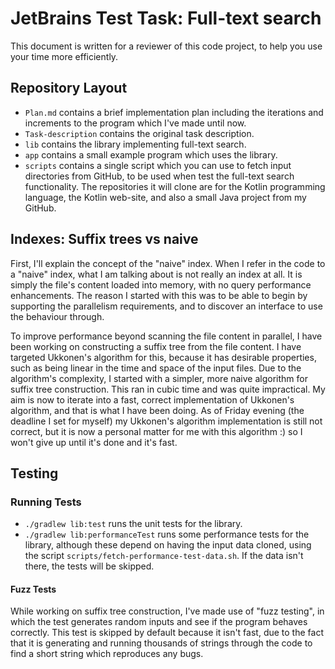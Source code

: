 # JetBrains Test Task: Full-text search

This document is written for a reviewer of this code project, to help you use
your time more efficiently.

## Repository Layout

- `Plan.md` contains a brief implementation plan including the iterations and
  increments to the program which I've made until now.
- `Task-description` contains the original task description.
- `lib` contains the library implementing full-text search.
- `app` contains a small example program which uses the library.
- `scripts` contains a single script which you can use to fetch input
  directories from GitHub, to be used when test the full-text search
  functionality. The repositories it will clone are for the Kotlin programming
  language, the Kotlin web-site, and also a small Java project from my GitHub.

## Indexes: Suffix trees vs naive

First, I'll explain the concept of the "naive" index. When I refer in the code
to a "naive" index, what I am talking about is not really an index at all. It is
simply the file's content loaded into memory, with no query performance
enhancements. The reason I started with this was to be able to begin by
supporting the parallelism requirements, and to discover an interface to use the
behaviour through.

To improve performance beyond scanning the file content in parallel, I have been
working on constructing a suffix tree from the file content. I have targeted
Ukkonen's algorithm for this, because it has desirable properties, such as being
linear in the time and space of the input files. Due to the algorithm's
complexity, I started with a simpler, more naive algorithm for suffix tree
construction. This ran in cubic time and was quite impractical. My aim is now to
iterate into a fast, correct implementation of Ukkonen's algorithm, and that is
what I have been doing. As of Friday evening (the deadline I set for myself) my
Ukkonen's algorithm implementation is still not correct, but it is now a
personal matter for me with this algorithm :) so I won't give up until it's done
and it's fast.

## Testing

### Running Tests

- `./gradlew lib:test` runs the unit tests for the library.
- `./gradlew lib:performanceTest` runs some performance tests for the library,
  although these depend on having the input data cloned, using the script
  `scripts/fetch-performance-test-data.sh`. If the data isn't there, the tests
  will be skipped.

#### Fuzz Tests

While working on suffix tree construction, I've made use of "fuzz testing", in
which the test generates random inputs and see if the program behaves correctly.
This test is skipped by default because it isn't fast, due to the fact that it
is generating and running thousands of strings through the code to find a short
string which reproduces any bugs.


